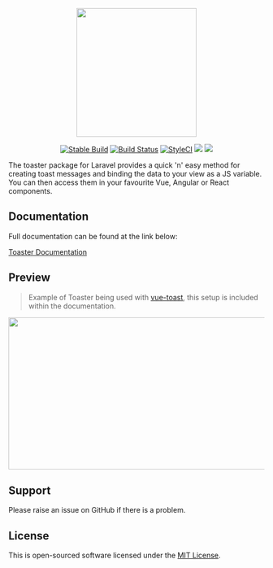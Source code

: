 <p align="center">
    <img src="http://docs.laralabs.uk/toaster/images/toaster_logo_text.png" height="253px" width="236px" />
</p>
<p align="center">
<a href="https://packagist.org/packages/laralabs/toaster"><img src="https://poser.pugx.org/laralabs/toaster/version" alt="Stable Build" /></a>
<a href="https://travis-ci.org/Laralabs/toaster"><img src="https://travis-ci.org/Laralabs/toaster.svg?branch=master" alt="Build Status"></a>
<a href="https://styleci.io/repos/103109905"><img src="https://styleci.io/repos/103109905/shield?branch=master" alt="StyleCI"></a>
<a href="https://codeclimate.com/github/Laralabs/toaster"><img src="https://codeclimate.com/github/Laralabs/toaster/badges/gpa.svg" /></a>
<a href="https://codeclimate.com/github/Laralabs/toaster/test_coverage"><img src="https://api.codeclimate.com/v1/badges/24d1ca24be59a4952716/test_coverage" /></a>
</p>
The toaster package for Laravel provides a quick 'n' easy method for creating toast messages and binding the data to your view as a JS variable. You can then access them in your favourite Vue, Angular or React components.

## Documentation

Full documentation can be found at the link below: 

[Toaster Documentation](http://docs.laralabs.uk/toaster)

## Preview
> Example of Toaster being used with [vue-toast](https://github.com/AStaroverov/vue-toast), this setup is included within the documentation.
<p align="center">
    <img src="http://docs.laralabs.uk/toaster/images/toasterexample.gif" height="299px" width="550px" />
</p>

## Support
Please raise an issue on GitHub if there is a problem.

## License
This is open-sourced software licensed under the [MIT License](http://opensource.org/licenses/MIT).